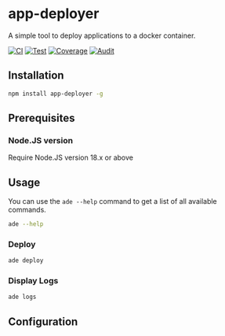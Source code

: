 # app-deployer

A simple tool to deploy applications to a docker container.

[![CI](https://github.com/sumor-cloud/app-deployer/actions/workflows/ci.yml/badge.svg)](https://github.com/sumor-cloud/app-deployer/actions/workflows/ci.yml)
[![Test](https://github.com/sumor-cloud/app-deployer/actions/workflows/ut.yml/badge.svg)](https://github.com/sumor-cloud/app-deployer/actions/workflows/ut.yml)
[![Coverage](https://github.com/sumor-cloud/app-deployer/actions/workflows/coverage.yml/badge.svg)](https://github.com/sumor-cloud/app-deployer/actions/workflows/coverage.yml)
[![Audit](https://github.com/sumor-cloud/app-deployer/actions/workflows/audit.yml/badge.svg)](https://github.com/sumor-cloud/app-deployer/actions/workflows/audit.yml)

## Installation

```bash
npm install app-deployer -g
```

## Prerequisites

### Node.JS version

Require Node.JS version 18.x or above

## Usage

You can use the `ade --help` command to get a list of all available commands.

```bash
ade --help
```

### Deploy

```bash
ade deploy
```

### Display Logs

```bash
ade logs
```

## Configuration
